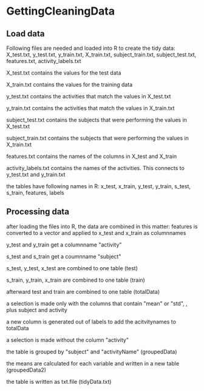 # GettingCleaningData

## Load data
Following files are needed and loaded into R to create the tidy data:
X_test.txt, y_test.txt, y_train.txt, X_train.txt, subject_train.txt, subject_test.txt, features.txt, activity_labels.txt

X_test.txt contains the values for the test data

X_train.txt contains the values for the training data

y_test.txt contains the activities that match the values in X_test.txt

y_train.txt contains the activities that match the values in X_train.txt

subject_test.txt contains the subjects that were performing the values in X_test.txt

subject_train.txt contains the subjects that were performing the values in X_train.txt

features.txt contains the names of the columns in X_test and X_train

activity_labels.txt contains the names of the activities. This connects to y_test.txt and y_train.txt

the tables have following names in R: x_test, x_train, y_test, y_train, s_test, s_train, features, labels

## Processing data
after loading the files into R, the data are combined in this matter:
features is converted to a vector and applied to x_test and x_train as columnnames

y_test and y_train get a columnname "activity"

s_test and s_train get a coumnname "subject"

s_test, y_test, x_test are combined to one table (test)

s_train, y_train, x_train are combined to one table (train)

afterward test and train are combined to one table (totalData)

a selection is made only with the columns that contain "mean" or "std", , plus subject and activity

a new column is generated out of labels to add the acitvitynames to totalData

a selection is made without the column "activity"

the table is grouped by "subject" and "activityName" (groupedData)

the means are calculated for each variable and written in a new table (groupedData2)

the table is written as txt.file (tidyData.txt)
